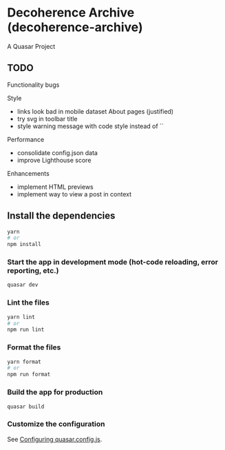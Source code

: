 # Decoherence Archive (decoherence-archive)

A Quasar Project

## TODO

Functionality bugs

Style

- links look bad in mobile dataset About pages (justified)
- try svg in toolbar title
- style warning message with code style instead of ``

Performance

- consolidate config.json data
- improve Lighthouse score

Enhancements

- implement HTML previews
- implement way to view a post in context

## Install the dependencies

```bash
yarn
# or
npm install
```

### Start the app in development mode (hot-code reloading, error reporting, etc.)

```bash
quasar dev
```

### Lint the files

```bash
yarn lint
# or
npm run lint
```

### Format the files

```bash
yarn format
# or
npm run format
```

### Build the app for production

```bash
quasar build
```

### Customize the configuration

See [Configuring quasar.config.js](https://v2.quasar.dev/quasar-cli-vite/quasar-config-js).
